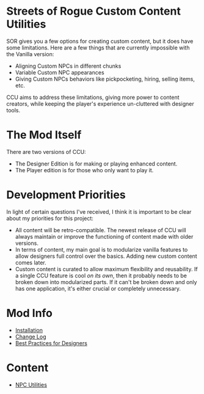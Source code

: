 #		Streets of Rogue Custom Content Utilities
SOR gives you a few options for creating custom content, but it does have some limitations. Here are a few things that are currently impossible with the Vanilla version:
- Aligning Custom NPCs in different chunks
- Variable Custom NPC appearances
- Giving Custom NPCs behaviors like pickpocketing, hiring, selling items, etc.

CCU aims to address these limitations, giving more power to content creators, while keeping the player's experience un-cluttered with designer tools.
#		The Mod Itself
There are two versions of CCU: 
- The Designer Edition is for making or playing enhanced content. 
- The Player edition is for those who only want to play it.
#		Development Priorities
In light of certain questions I've received, I think it is important to be clear about my priorities for this project:
- All content will be retro-compatible. The newest release of CCU will always maintain or improve the functioning of content made with older versions.
- In terms of content, my main goal is to modularize vanilla features to allow designers full control over the basics. Adding new custom content comes later.
- Custom content is curated to allow maximum flexibility and reusability. If a single CCU feature is cool *on its own*, then it probably needs to be broken down into modularized parts. If it can't be broken down and only has one application, it's either crucial or completely unnecessary.
#		Mod Info
- [Installation](/CCU/Documentation/Installation.md)
- [Change Log](/CCU/Documentation/ChangeLog.md)
- [Best Practices for Designers](/CCU/Documentation/BestPractices.md)
#		Content
- [NPC Utilities](/CCU/Documentation/NPCUtilities.md)